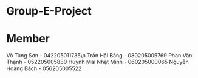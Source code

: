 # Group-E-Project
# Member
Võ Tùng Sơn - 042205011735\n
Trần Hải Bằng - 080205005769
Phan Văn Thạnh - 052205005880
Huỳnh Mai Nhật Minh - 060205000065
Nguyễn Hoàng Bách - 056205005522
